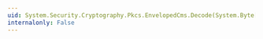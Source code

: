```yaml
---
uid: System.Security.Cryptography.Pkcs.EnvelopedCms.Decode(System.Byte[])
internalonly: False
---
```


